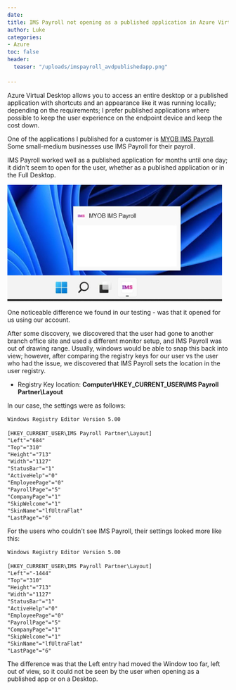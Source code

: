 ```yaml
---
date: 
title: IMS Payroll not opening as a published application in Azure Virtual Desktop
author: Luke
categories:
- Azure
toc: false
header:
  teaser: "/uploads/imspayroll_avdpublishedapp.png"

---
```

Azure Virtual Desktop allows you to access an entire desktop or a published application with shortcuts and an appearance like it was running locally; depending on the requirements; I prefer published applications where possible to keep the user experience on the endpoint device and keep the cost down.

One of the applications I published for a customer is [MYOB IMS Payroll](https://www.myob.com/nz/enterprise/ims-payroll " MYOB IMS Payroll "). Some small-medium businesses use IMS Payroll for their payroll.

IMS Payroll worked well as a published application for months until one day; it didn't seem to open for the user, whether as a published application or in the Full Desktop.

![](/uploads/imspayroll_avdpublishedapp.png)

One noticeable difference we found in our testing - was that it opened for us using our account.

After some discovery, we discovered that the user had gone to another branch office site and used a different monitor setup, and IMS Payroll was out of drawing range. Usually, windows would be able to snap this back into view; however, after comparing the registry keys for our user vs the user who had the issue, we discovered that IMS Payroll sets the location in the user registry.

* Registry Key location: **Computer\\HKEY_CURRENT_USER\\IMS Payroll Partner\\Layout**

In our case, the settings were as follows:

    Windows Registry Editor Version 5.00
    
    [HKEY_CURRENT_USER\IMS Payroll Partner\Layout]
    "Left"="684"
    "Top"="310"
    "Height"="713"
    "Width"="1127"
    "StatusBar"="1"
    "ActiveHelp"="0"
    "EmployeePage"="0"
    "PayrollPage"="5"
    "CompanyPage"="1"
    "SkipWelcome"="1"
    "SkinName"="lfUltraFlat"
    "LastPage"="6"

For the users who couldn't see IMS Payroll, their settings looked more like this:

    Windows Registry Editor Version 5.00
    
    [HKEY_CURRENT_USER\IMS Payroll Partner\Layout]
    "Left"="-1444"
    "Top"="310"
    "Height"="713"
    "Width"="1127"
    "StatusBar"="1"
    "ActiveHelp"="0"
    "EmployeePage"="0"
    "PayrollPage"="5"
    "CompanyPage"="1"
    "SkipWelcome"="1"
    "SkinName"="lfUltraFlat"
    "LastPage"="6"
    

The difference was that the Left entry had moved the Window too far, left out of view, so it could not be seen by the user when opening as a published app or on a Desktop.